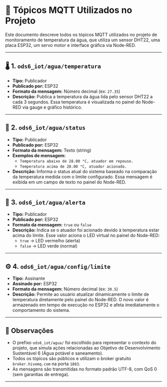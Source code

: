 # 📡 Tópicos MQTT Utilizados no Projeto

Este documento descreve todos os tópicos MQTT utilizados no projeto de monitoramento de temperatura da água, que utiliza um sensor DHT22, uma placa ESP32, um servo motor e interface gráfica via Node-RED.

---

## 🌡️ 1. `ods6_iot/agua/temperatura`

- **Tipo:** Publicador
- **Publicado por:** ESP32
- **Formato da mensagem:** Número decimal (ex: `27.35`)
- **Descrição:** 
  Publica a temperatura da água lida pelo sensor DHT22 a cada 3 segundos. Essa temperatura é visualizada no painel do Node-RED via gauge e gráfico histórico.

---

## 🔄 2. `ods6_iot/agua/status`

- **Tipo:** Publicador
- **Publicado por:** ESP32
- **Formato da mensagem:** Texto (string)
- **Exemplos de mensagem:**
  - `Temperatura abaixo de 28.00 °C, atuador em repouso.`
  - `Temperatura acima de 28.00 °C, atuador acionado.`
- **Descrição:** 
  Informa o status atual do sistema baseado na comparação da temperatura medida com o limite configurado. Essa mensagem é exibida em um campo de texto no painel do Node-RED.

---

## 🚨 3. `ods6_iot/agua/alerta`

- **Tipo:** Publicador
- **Publicado por:** ESP32
- **Formato da mensagem:** `true` ou `false`
- **Descrição:**
  Indica se o atuador foi acionado devido à temperatura estar acima do limite. Esse valor aciona o LED virtual no painel do Node-RED:
  - `true` → LED vermelho (alerta)
  - `false` → LED verde (normal)

---

## ⚙️ 4. `ods6_iot/agua/config/limite`

- **Tipo:** Assinante
- **Assinado por:** ESP32
- **Formato da mensagem:** Número decimal (ex: `30.5`)
- **Descrição:**
  Permite ao usuário atualizar dinamicamente o limite de temperatura diretamente pelo painel do Node-RED. O novo valor é armazenado em tempo de execução no ESP32 e afeta imediatamente o comportamento do sistema.

---

## 📝 Observações

- O prefixo `ods6_iot/agua/` foi escolhido para representar o contexto do projeto, que simula ações relacionadas ao Objetivo de Desenvolvimento Sustentável 6 (Água potável e saneamento).
- Todos os tópicos são públicos e utilizam o broker gratuito `broker.hivemq.com` na porta `1883`.
- As mensagens são transmitidas no formato padrão UTF-8, com QoS 0 (sem garantias de entrega).

---
